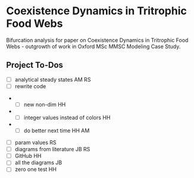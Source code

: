 # Coexistence Dynamics in Tritrophic Food Webs
Bifurcation analysis for paper on Coexistence Dynamics in Tritrophic Food Webs - outgrowth of work in Oxford MSc MMSC Modeling Case Study.


## Project To-Dos
- [ ] analytical steady states AM RS
- [ ] rewrite code
- - [ ] new non-dim HH
- - [ ] integer values instead of colors HH
- - [ ] do better next time HH AM
- [ ] param values RS
- [ ] diagrams from literature JB RS
- [ ] GitHub HH
- [ ] all the diagrams JB
- [ ] zero one test HH